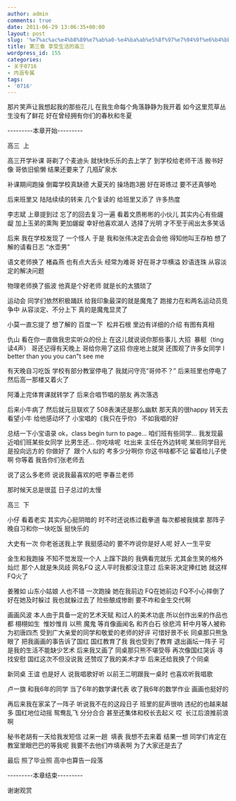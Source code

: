 ```yaml
---
author: admin
comments: true
date: 2011-06-29 13:06:35+00:00
layout: post
slug: '%e7%ac%ac%e4%b8%89%e7%ab%a0-%e4%ba%ab%e5%8f%97%e7%94%9f%e6%b4%bb%e7%9a%84%e9%ab%98%e4%b8%89'
title: 第三章 享受生活的高三
wordpress_id: 155
categories:
- 关于0716
- 内涵专属
tags:
- '0716'
---
```


那片笑声让我想起我的那些花儿
在我生命每个角落静静为我开着
如今这里荒草丛生没有了鲜花
好在曾经拥有你们的春秋和冬夏


---------本章开始---------

高三  上

高三开学补课
哥剃了个麦迪头
就快快乐乐的去上学了
到学校给老师干活
搬书好像
哥依旧偷懒
结果还要来了
几瓶矿泉水

补课期间跑操
倒霉学校真缺德
大夏天的
操场跑3圈
好在哥练过
要不还真够呛

后来班里又
陆陆续续的转来
几个复读的
给班里又添了
许多热度

李志斌
上章提到过
忘了的回去复习一遍
看着文质彬彬的小伙儿
其实内心有些龌龊
加上玉弟的熏陶
更加龌龊
幸好他喜欢湖人
选择了光明
才不至于闹出太多笑话

后来
我在学校发现了
一个怪人
于是
我和张伟决定去会会他
得知他叫王存柏
想了解的请看日志
“水壶男”

语文老师换了
楮淼燕
也有点大舌头
经常为难哥
好在哥才华横溢
妙语连珠
从容淡定的解决问题

物理老师换了振波
他真是个好老师
就是长的太猥琐了

运动会
同学们依然积极踊跃
给我印象最深的就是魔鬼了
跑接力在和两名运动员竞争中
从容淡定、不分上下
真的是魔鬼显灵了

小莫一直忘提了
想了解的
百度一下  松井石根
里边有详细的介绍
有图有真相

仇山
看在你一直做我忠实听众的份上
在这儿就说说你那些事儿
大招  暴梃（ting 读4声）
哥还记得有天晚上
哥给你用了这招
你座地上就哭
还围观了许多女同学
I better than you
you can"t see me

有天晚自习吃饭
学校有部分教室停电了
我就问守亮“哥帅不？”
后来班里也停电了
然后高一那楼又着火了

阿潘上完体育课就转学了
后来合唱节唱的朋友
再次落选

后来小牛病了
然后就元旦联欢了
508表演还是那么幽默
那天真的很happy
转天去看望小牛
给他感动坏了
小宝唱的《我只在乎你》
不如我唱的好

总结一下小宝语录
ok，class begin
turn to page...
咱们班有些同学...
我发现最近咱们班某些女同学
比男生还...
你吃啥呢  吐出来
主任在外边转呢
某些同学目光是投向远方的
你做好了  跟个人似的
考多少分啊你
你这书啥都不记 留着给儿子使啊
你等着 我告你们张老师去

说了这么多老师
说说我最喜欢的吧
李春兰老师

那时候天总是很蓝
日子总过的太慢


高三  下

小仔 看着老实
其实内心挺阴暗的
时不时还说练过截拳道
每次都被我擒拿
那阵子晚自习和你一块吃饭
挺快乐的

大史有一次
你老爸送我上学
我挺感动的
要不咋说你是好人呢
好人一生平安

金生和我跑操
不知不觉发现一个人
上蹿下跳的
我俩看完就乐
尤其金生笑的格外灿烂
那个人就是朱凤歧
网名FQ
这人平时我都没注意过
后来哥决定捧红她
就这样FQ火了

姜雅如
山东小姑娘
人也不错
一次跑操
她在我前边 FQ在她前边
FQ不小心摔倒了
好在她及时躲过 我也就躲过去了
险些酿成惨剧
要不咋和金生交代啊

画画风波
本人由于具备一定的艺术天赋
和过人的美术功底
所以创作出来的作品也都
栩栩如生  惟妙惟肖
以熊 魔鬼 等肖像画闻名
和齐白石 徐悲鸿 轩中月等人被称为初唐四杰
受到广大亲爱的同学和敬爱的老师的好评
可惜好景不长
同桌那只熊急眼了
把我画画的事告诉了国红
国红教育了我
我也受到了教育
退出画坛一阵子
可是我的生活不能缺少艺术
后来我又画了
同桌那只熊不堪受辱
再次像国红哭诉 寻找安慰
国红这次不但没说我
还赞叹了我的美术才华
后来还给我换了个同桌

新同桌 王谊
也是好人
说我唱歌好听
以前王二明跟我一桌时
也喜欢听我唱歌

卢一旗
和我6年的同学
当了6年的数学课代表
收了我6年的数学作业
画画也挺好的


再后来我在家呆了一阵子
听说我不在的这段日子
班里的屁声很响
违纪的也越来越多
国红地位动摇
鸳鸯乱飞 分分合合
甚至还集体和校长去起义
哎  长江后浪推前浪啊

秘书老胡有一天给我发短信
过来一趟  填表
我想不去来着
结果一想
同学们肯定在教室里眼巴巴的等我呢
我要不去他们咋填表啊
为了大家还是去了

最后
照了毕业照
高中也算告一段落

---------本章结束---------


谢谢观赏
